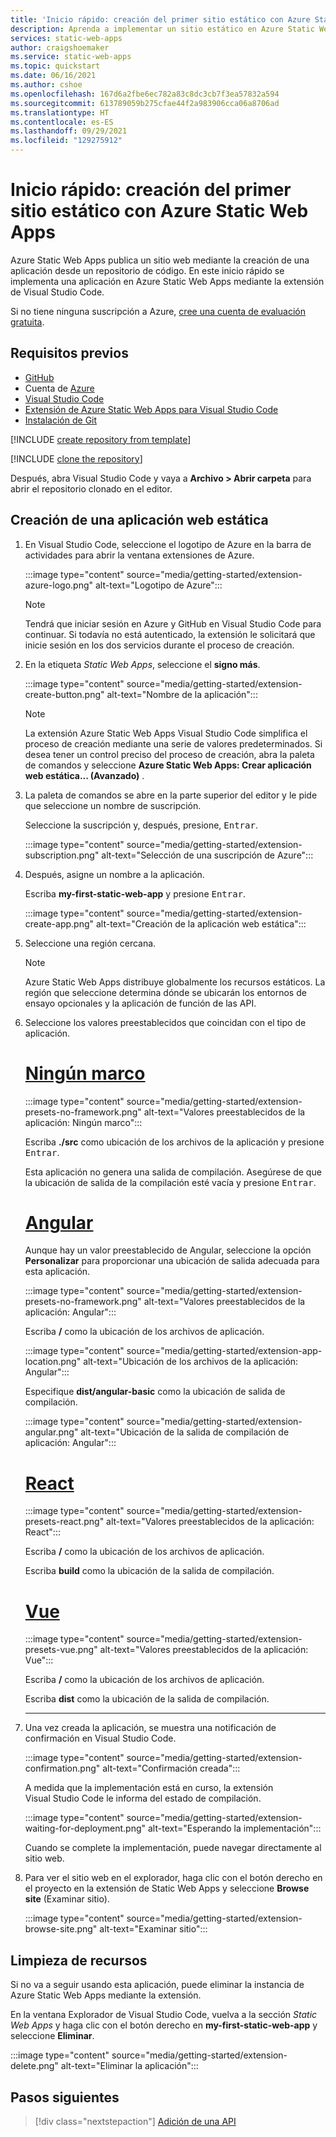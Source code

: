```yaml
---
title: 'Inicio rápido: creación del primer sitio estático con Azure Static Web Apps'
description: Aprenda a implementar un sitio estático en Azure Static Web Apps.
services: static-web-apps
author: craigshoemaker
ms.service: static-web-apps
ms.topic: quickstart
ms.date: 06/16/2021
ms.author: cshoe
ms.openlocfilehash: 167d6a2fbe6ec782a83c8dc3cb7f3ea57832a594
ms.sourcegitcommit: 613789059b275cfae44f2a983906cca06a8706ad
ms.translationtype: HT
ms.contentlocale: es-ES
ms.lasthandoff: 09/29/2021
ms.locfileid: "129275912"
---
```

# <a name="quickstart-building-your-first-static-site-with-azure-static-web-apps"></a>Inicio rápido: creación del primer sitio estático con Azure Static Web Apps

Azure Static Web Apps publica un sitio web mediante la creación de una aplicación desde un repositorio de código. En este inicio rápido se implementa una aplicación en Azure Static Web Apps mediante la extensión de Visual Studio Code.

Si no tiene ninguna suscripción a Azure, [cree una cuenta de evaluación gratuita](https://azure.microsoft.com/free).

## <a name="prerequisites"></a>Requisitos previos

- [GitHub](https://github.com)
- Cuenta de [Azure](https://portal.azure.com)
- [Visual Studio Code](https://code.visualstudio.com)
- [Extensión de Azure Static Web Apps para Visual Studio Code](https://marketplace.visualstudio.com/items?itemName=ms-azuretools.vscode-azurestaticwebapps)
- [Instalación de Git](https://www.git-scm.com/downloads)

[!INCLUDE [create repository from template](../../includes/static-web-apps-get-started-create-repo.md)]

[!INCLUDE [clone the repository](../../includes/static-web-apps-get-started-clone-repo.md)]

Después, abra Visual Studio Code y vaya a **Archivo > Abrir carpeta** para abrir el repositorio clonado en el editor.

## <a name="create-a-static-web-app"></a>Creación de una aplicación web estática

1. En Visual Studio Code, seleccione el logotipo de Azure en la barra de actividades para abrir la ventana extensiones de Azure.

    :::image type="content" source="media/getting-started/extension-azure-logo.png" alt-text="Logotipo de Azure":::

    > [!NOTE]
    > Tendrá que iniciar sesión en Azure y GitHub en Visual Studio Code para continuar. Si todavía no está autenticado, la extensión le solicitará que inicie sesión en los dos servicios durante el proceso de creación.

1. En la etiqueta _Static Web Apps_, seleccione el **signo más**.

    :::image type="content" source="media/getting-started/extension-create-button.png" alt-text="Nombre de la aplicación":::
    
    > [!NOTE]
    > La extensión Azure Static Web Apps Visual Studio Code simplifica el proceso de creación mediante una serie de valores predeterminados. Si desea tener un control preciso del proceso de creación, abra la paleta de comandos y seleccione **Azure Static Web Apps: Crear aplicación web estática... (Avanzado)** .

1. La paleta de comandos se abre en la parte superior del editor y le pide que seleccione un nombre de suscripción.

    Seleccione la suscripción y, después, presione, <kbd>Entrar</kbd>.

    :::image type="content" source="media/getting-started/extension-subscription.png" alt-text="Selección de una suscripción de Azure":::

1. Después, asigne un nombre a la aplicación.

    Escriba **my-first-static-web-app** y presione <kbd>Entrar</kbd>.

    :::image type="content" source="media/getting-started/extension-create-app.png" alt-text="Creación de la aplicación web estática":::

1. Seleccione una región cercana.

    > [!NOTE]
    > Azure Static Web Apps distribuye globalmente los recursos estáticos. La región que seleccione determina dónde se ubicarán los entornos de ensayo opcionales y la aplicación de función de las API.

1. Seleccione los valores preestablecidos que coincidan con el tipo de aplicación.

    # <a name="no-framework"></a>[Ningún marco](#tab/vanilla-javascript)

    :::image type="content" source="media/getting-started/extension-presets-no-framework.png" alt-text="Valores preestablecidos de la aplicación: Ningún marco":::

    Escriba **./src** como ubicación de los archivos de la aplicación y presione <kbd>Entrar</kbd>.

    Esta aplicación no genera una salida de compilación. Asegúrese de que la ubicación de salida de la compilación esté vacía y presione <kbd>Entrar</kbd>.

    # <a name="angular"></a>[Angular](#tab/angular)

    Aunque hay un valor preestablecido de Angular, seleccione la opción **Personalizar** para proporcionar una ubicación de salida adecuada para esta aplicación.

    :::image type="content" source="media/getting-started/extension-presets-no-framework.png" alt-text="Valores preestablecidos de la aplicación: Angular":::

    Escriba **/** como la ubicación de los archivos de aplicación.

    :::image type="content" source="media/getting-started/extension-app-location.png" alt-text="Ubicación de los archivos de la aplicación: Angular":::

    Especifique **dist/angular-basic** como la ubicación de salida de compilación.

    :::image type="content" source="media/getting-started/extension-angular.png" alt-text="Ubicación de la salida de compilación de aplicación: Angular":::

    # <a name="react"></a>[React](#tab/react)

    :::image type="content" source="media/getting-started/extension-presets-react.png" alt-text="Valores preestablecidos de la aplicación: React":::

    Escriba **/** como la ubicación de los archivos de aplicación.

    Escriba **build** como la ubicación de la salida de compilación.

    # <a name="vue"></a>[Vue](#tab/vue)

    :::image type="content" source="media/getting-started/extension-presets-vue.png" alt-text="Valores preestablecidos de la aplicación: Vue":::

    Escriba **/** como la ubicación de los archivos de aplicación.

    Escriba **dist** como la ubicación de la salida de compilación.

    ---

1. Una vez creada la aplicación, se muestra una notificación de confirmación en Visual Studio Code.

    :::image type="content" source="media/getting-started/extension-confirmation.png" alt-text="Confirmación creada":::

    A medida que la implementación está en curso, la extensión Visual Studio Code le informa del estado de compilación.

    :::image type="content" source="media/getting-started/extension-waiting-for-deployment.png" alt-text="Esperando la implementación":::

    Cuando se complete la implementación, puede navegar directamente al sitio web.

1. Para ver el sitio web en el explorador, haga clic con el botón derecho en el proyecto en la extensión de Static Web Apps y seleccione **Browse site** (Examinar sitio).

    :::image type="content" source="media/getting-started/extension-browse-site.png" alt-text="Examinar sitio":::

## <a name="clean-up-resources"></a>Limpieza de recursos

Si no va a seguir usando esta aplicación, puede eliminar la instancia de Azure Static Web Apps mediante la extensión.

En la ventana Explorador de Visual Studio Code, vuelva a la sección _Static Web Apps_ y haga clic con el botón derecho en **my-first-static-web-app** y seleccione **Eliminar**.

:::image type="content" source="media/getting-started/extension-delete.png" alt-text="Eliminar la aplicación":::

## <a name="next-steps"></a>Pasos siguientes

> [!div class="nextstepaction"]
> [Adición de una API](add-api.md)
